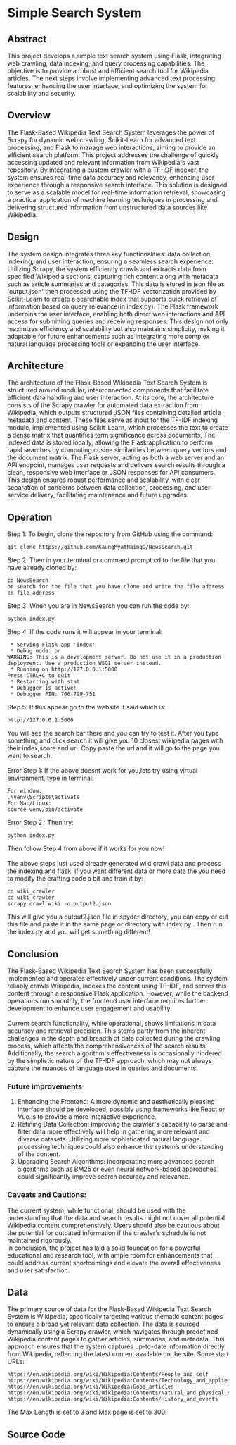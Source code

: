# Simple Search System

## Abstract
This project develops a simple text search system using Flask, integrating web crawling, data indexing, and query processing capabilities. The objective is to provide a robust and efficient search tool for Wikipedia articles. The next steps involve implementing advanced text processing features, enhancing the user interface, and optimizing the system for scalability and security.

## Overview
The Flask-Based Wikipedia Text Search System leverages the power of Scrapy for dynamic web crawling, Scikit-Learn for advanced text processing, and Flask to manage web interactions, aiming to provide an efficient search platform. This project addresses the challenge of quickly accessing updated and relevant information from Wikipedia's vast repository. By integrating a custom crawler with a TF-IDF indexer, the system ensures real-time data accuracy and relevancy, enhancing user experience through a responsive search interface. This solution is designed to serve as a scalable model for real-time information retrieval, showcasing a practical application of machine learning techniques in processing and delivering structured information from unstructured data sources like Wikipedia.

## Design
The system design integrates three key functionalities: data collection, indexing, and user interaction, ensuring a seamless search experience. Utilizing Scrapy, the system efficiently crawls and extracts data from specified Wikipedia sections, capturing rich content along with metadata such as article summaries and categories. This data is stored in json file as 'output.json' then processed using the TF-IDF vectorization provided by Scikit-Learn to create a searchable index that supports quick retrieval of information based on query relevance(in index.py). The Flask framework underpins the user interface, enabling both direct web interactions and API access for submitting queries and receiving responses. This design not only maximizes efficiency and scalability but also maintains simplicity, making it adaptable for future enhancements such as integrating more complex natural language processing tools or expanding the user interface.

## Architecture
The architecture of the Flask-Based Wikipedia Text Search System is structured around modular, interconnected components that facilitate efficient data handling and user interaction. At its core, the architecture consists of the Scrapy crawler for automated data extraction from Wikipedia, which outputs structured JSON files containing detailed article metadata and content. These files serve as input for the TF-IDF indexing module, implemented using Scikit-Learn, which processes the text to create a dense matrix that quantifies term significance across documents. The indexed data is stored locally, allowing the Flask application to perform rapid searches by computing cosine similarities between query vectors and the document matrix. The Flask server, acting as both a web server and an API endpoint, manages user requests and delivers search results through a clean, responsive web interface or JSON responses for API consumers. This design ensures robust performance and scalability, with clear separation of concerns between data collection, processing, and user service delivery, facilitating maintenance and future upgrades.

## Operation
Step 1: To begin, clone the repository from GitHub using the command:
```
git clone https://github.com/KaungMyatNaing9/NewsSearch.git
```
Step 2: Then in your terminal or command prompt cd to the file that you have already cloned by:
```
cd NewsSearch
or search for the file that you have clone and write the file address
cd file address
```
Step 3: When you are in NewsSearch you can run the code by:
```
python index.py
```
Step 4: If the code runs it will appear in your terminal:
```
 * Serving Flask app 'index'
 * Debug mode: on
WARNING: This is a development server. Do not use it in a production deployment. Use a production WSGI server instead.
 * Running on http://127.0.0.1:5000
Press CTRL+C to quit
 * Restarting with stat
 * Debugger is active!
 * Debugger PIN: 766-799-751
```
Step 5: If this appear go to the website it said which is:
```
http://127.0.0.1:5000
```
You will see the search bar there and you can try to test it. After you type something and click search it will give you 10 closest wikipedia pages with their index,score and url. Copy paste the url and it will go to the page you want to search. <br/>
<br/>
Error Step 1: If the above doesnt work for you,lets try using virtual environment, type in terminal:
```
For window:
.\venv\Scripts\activate
For Mac/Linux:
source venv/bin/activate
```
Error Step 2 : Then try:
```
python index.py
```
Then follow Step 4 from above if it works for you now! <br/>
<br/>
The above steps just used already generated wiki crawl data and process the indexing and flask, if you want different data or more data the you need to modify the crafting code a bit and train it by:
```
cd wiki_crawler
cd wiki_crawler
scrapy crawl wiki -o output2.json
```
This will give you a output2.json file in spyder directory, you can copy or cut this file and paste it in the same page or directory with index.py . Then run the index.py and you will get something different!

## Conclusion
The Flask-Based Wikipedia Text Search System has been successfully implemented and operates effectively under current conditions. The system reliably crawls Wikipedia, indexes the content using TF-IDF, and serves this content through a responsive Flask application. However, while the backend operations run smoothly, the frontend user interface requires further development to enhance user engagement and usability.<br/>
<br/>
Current search functionality, while operational, shows limitations in data accuracy and retrieval precision. This stems partly from the inherent challenges in the depth and breadth of data collected during the crawling process, which affects the comprehensiveness of the search results. Additionally, the search algorithm's effectiveness is occasionally hindered by the simplistic nature of the TF-IDF approach, which may not always capture the nuances of language used in queries and documents.
### Future improvements
1. Enhancing the Frontend: A more dynamic and aesthetically pleasing interface should be developed, possibly using frameworks like React or Vue.js to provide a more interactive experience. <br/>
2. Refining Data Collection: Improving the crawler's capability to parse and filter data more effectively will help in gathering more relevant and diverse datasets. Utilizing more sophisticated natural language processing techniques could also enhance the system’s understanding of the content. <br/>
3. Upgrading Search Algorithms: Incorporating more advanced search algorithms such as BM25 or even neural network-based approaches could significantly improve search accuracy and relevance.<br/>
### Caveats and Cautions:
The current system, while functional, should be used with the understanding that the data and search results might not cover all potential Wikipedia content comprehensively. Users should also be cautious about the potential for outdated information if the crawler's schedule is not maintained rigorously.<br/>
In conclusion, the project has laid a solid foundation for a powerful educational and research tool, with ample room for enhancements that could address current shortcomings and elevate the overall effectiveness and user satisfaction.

## Data 
The primary source of data for the Flask-Based Wikipedia Text Search System is Wikipedia, specifically targeting various thematic content pages to ensure a broad yet relevant data collection. The data is sourced dynamically using a Scrapy crawler, which navigates through predefined Wikipedia content pages to gather articles, summaries, and metadata. This approach ensures that the system captures up-to-date information directly from Wikipedia, reflecting the latest content available on the site.
Some start URLs:
```
https://en.wikipedia.org/wiki/Wikipedia:Contents/People_and_self
https://en.wikipedia.org/wiki/Wikipedia:Contents/Technology_and_applied_sciences
https://en.wikipedia.org/wiki/Wikipedia:Good_articles
https://en.wikipedia.org/wiki/Wikipedia:Contents/Natural_and_physical_sciences
https://en.wikipedia.org/wiki/Wikipedia:Contents/History_and_events
```
The Max Length is set to 3 and Max page is set to 300!

## Source Code



